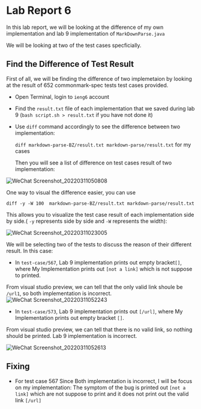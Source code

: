 # Lab Report 6
In this lab report, we will be looking at the difference of my own implementation and lab 9 implementation of `MarkDownParse.java`

We will be looking at two of the test cases specficially.

## Find the Difference of Test Result
First of all, we will be finding the difference of two implemetaion by looking at the result of 652 commonmark-spec tests test cases provided.

- Open Terminal, login to `ieng6` account
- Find the `result.txt` file of each implementation that we saved during lab 9 (`bash script.sh > result.txt` if you have not done it)
- Use `diff` command accordingly to see the difference between two implementation:

  `diff markdown-parse-BZ/result.txt markdown-parse/result.txt` for my cases
  
  Then you will see a list of difference on test cases result of two implementation:
  
![WeChat Screenshot_20220311050808](https://user-images.githubusercontent.com/97600878/157872321-404c019e-84d2-4a29-8e70-2295417fdb1c.png)

One way to visual the difference easier, you can use

`diff -y -W 100  markdown-parse-BZ/result.txt markdown-parse/result.txt`

This allows you to visualize the test case result of each implementation side by side.( `-y` represents side by side and `-W` represents the width):

![WeChat Screenshot_20220311023005](https://user-images.githubusercontent.com/97600878/157872814-47763103-f061-4648-90af-1d0c7aaf92fc.png)

We will be selecting two of the tests to discuss the reason of their different result.
In this case:
- In `test-case/567`, Lab 9 implementation prints out empty bracket`[]`, where My Implementation prints out `[not a link]` which is not suppose to printed.

From visual studio preview, we can tell that the only valid link shoule be `/url1`, so both implementation is incorrect.
![WeChat Screenshot_20220311052243](https://user-images.githubusercontent.com/97600878/157875077-5301ef80-32ee-497b-bc93-c23bbe9153c8.png)


- In `test-case/573`, Lab 9 implementation prints out `[/url]`, where My Implementation prints out empty bracket `[]`.

From visual studio preview, we can tell that there is no valid link, so nothing should be printed. Lab 9 implementation is incorrect.

![WeChat Screenshot_20220311052613](https://user-images.githubusercontent.com/97600878/157876795-ee7e7c99-0caf-4b70-a5a2-c96606bac778.png)

## Fixing
- For test case 567
Since Both implementation is incorrect, I will be focus on my implementation:
The symptom of the bug is printed out `[not a link]` which are not suppose to print and it does not print out the valid link `[/url]`




